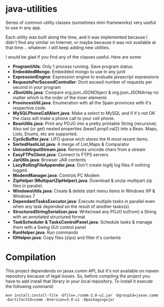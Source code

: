 java-utilities
==============

Series of common utility classes (sometimes mini-frameworks) very useful to use in any app.

Each utility was built along the time, and it was implemented because I didn't find any similar
on Internet, or maybe because it was not available at that time... whatever. I still keep adding new utilities.

I would be glad if you find any of the classes useful. Here are some:

* **ProgramUtils**: Only 1 process running. Save program status. 
* **EmbeddedMongo**: Embedded mongo to use in any junit
* **ExpressionEngine**: Expression engine to evaluate javascript expressions
* **RequestsPerSecondController**: Dont exceed number of requests per second in your program
* **JSonUtils.java**:  Compare org.json.JSONObject & org.json.JSONArray no matter which is the order of the inner elements
* **ProvincesUtil.java**:  Enumeration with all the Spain provinces with it's respective code.
* **MySQLPhoneCallAlert.java**: Make a select to MySQL and if it's not OK the class will make a phone call to your cell phone.
* **BeanUtils.java**: Print any POJO into a pretty printable String (recursive). Also set (or get) nested properties (bean1.prop1.val2)
 into a Bean. Maps, Lists, Enums, etc are supported.
* **CyclicBuffer.java**: LIFO queue wich stores the N most recent items.   
* **SortedHashList.java**: A merge of List,Maps & Comparator 
* **UnicodeInputStream.java**: Removes unicode chars from a stream
* **EasyFTPsClient.java**: Connect to FTPS servers
* **JarUtils.java**: Browser JAR contents
* **LazyRollingFileAppender.java**: Don't create log4j log files if nothing logged.
* **ModemManager.java**: Controls PC Modem
* **ZipHelper (MultipartZipHelper).java**: Download & unzip multipart zip files in parallel. 
* **WindowsUtils.java**: Create & delete start menu items in Windows XP & Windows 7
* **DependantTasksExecutor.java**: Execute multiple tasks in parallel even when any task depended on the result of another tasks(s).
* **StructuredStringSerializer.java**: Write/read any POJO to(from) a String with an annotated structured format
* **TaskScheduler & TasksControlPanel.java**: Schedule tasks & manage them with a Swing GUI control panel
* **RunHelper.java**: Run commands
* **IOHelper.java**: Copy files (zips) and filter it's contents

Compilation
===========

This project dependends on javax.comm API, but it's not available on maven repository because of legal issues.
So, before compiling the project you have to add install that library in your local repository.
To install it execute the following command:

    mvn install:install-file -Dfile=./comm-3.0-u1.jar -DgroupId=javax.comm -DartifactId=comm -Dversion=3.0-u1 -Dpackaging=jar

    